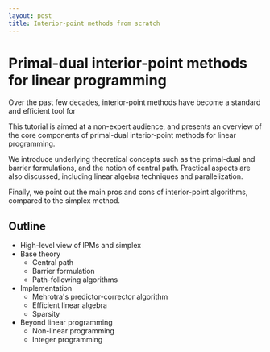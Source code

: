 ```yaml
---
layout: post
title: Interior-point methods from scratch
---
```


# Primal-dual interior-point methods for linear programming

Over the past few decades, interior-point methods have become a standard and efficient tool for 

This tutorial is aimed at a non-expert audience, and presents an overview of the core components of primal-dual interior-point methods for linear programming.

We introduce underlying theoretical concepts such as the primal-dual and barrier formulations, and the notion of central path. Practical aspects are also discussed, including linear algebra techniques and parallelization.

Finally, we point out the main pros and cons of interior-point algorithms, compared to the simplex method.

## Outline

* High-level view of IPMs and simplex
* Base theory
  * Central path
  * Barrier formulation
  * Path-following algorithms
* Implementation
  * Mehrotra's predictor-corrector algorithm
  * Efficient linear algebra
  * Sparsity
* Beyond linear programming
  * Non-linear programming
  * Integer programming